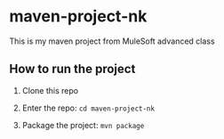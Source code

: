 # maven-project-nk

This is my maven project from MuleSoft advanced class

## How to run the project

1. Clone this repo

1. Enter the repo: `cd maven-project-nk`

1. Package the project: `mvn package`